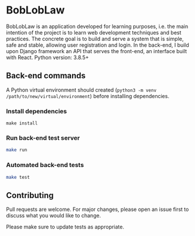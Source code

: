 # BobLobLaw

BobLobLaw is an application developed for learning purposes, i.e. the main intention of the project is to learn web development techniques and best practices. The concrete goal is to build and serve a system that is simple, safe and stable, allowing user registration and login.
In the back-end, I build upon Django framework an API that serves the front-end, an interface built with React.
Python version: 3.8.5+


## Back-end commands

A Python virtual environment should created (`python3 -m venv /path/to/new/virtual/environment`) before installing dependencies.

### Install dependencies
```base
make install
```


### Run back-end test server

```bash
make run
```


### Automated back-end tests

```bash
make test
```


## Contributing
Pull requests are welcome. For major changes, please open an issue first to discuss what you would like to change.

Please make sure to update tests as appropriate.
